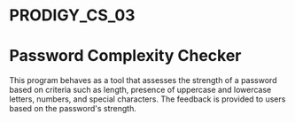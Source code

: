 # PRODIGY_CS_03
# Password Complexity Checker

This program behaves as a tool that assesses the strength of a password based on criteria such as length, presence of uppercase and lowercase letters, numbers, and special characters. The feedback is provided to users based on the password's strength.
